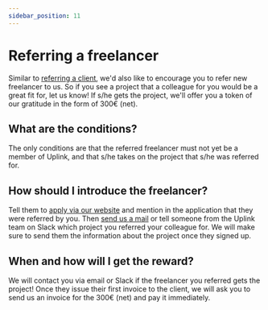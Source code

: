 ```yaml
---
sidebar_position: 11
---
```


# Referring a freelancer

Similar to [referring a client](referring-a-client.md), we'd also like to encourage you to refer new freelancer to us. So if you see a project that a colleague for you would be a great fit for, let us know! If s/he gets the project, we'll offer you a token of our gratitude in the form of 300€ (net).

## **What are the conditions?**

The only conditions are that the referred freelancer must not yet be a member of Uplink, and that s/he takes on the project that s/he was referred for.

## **How should I introduce the freelancer?**

Tell them to [apply via our website](https://uplink.tech/freelancer#apply) and mention in the application that they were referred by you. Then [send us a mail](mailto:hello@uplink.tech) or tell someone from the Uplink team on Slack which project you referred your colleague for. We will make sure to send them the information about the project once they signed up.

## **When and how will I get the reward?**

We will contact you via email or Slack if the freelancer you referred gets the project! Once they issue their first invoice to the client, we will ask you to send us an invoice for the 300€ (net) and pay it immediately.

